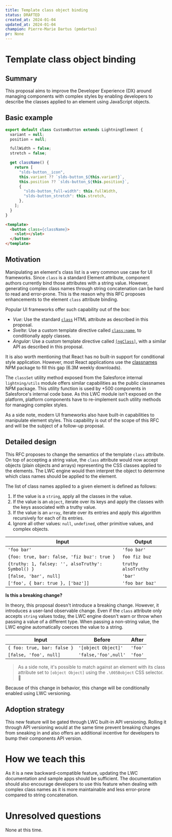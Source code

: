 ```yaml
---
title: Template class object binding
status: DRAFTED
created_at: 2024-01-04
updated_at: 2024-01-04
champion: Pierre-Marie Dartus (pmdartus)
pr: None
---
```


# Template class object binding

## Summary

This proposal aims to improve the Developer Experience (DX) around managing components with complex styles by enabling developers to describe the classes applied to an element using JavaScript objects.

## Basic example

```js
export default class CustomButton extends LightningElement {
  variant = null;
  position = null;

  fullWidth = false;
  stretch = false;

  get className() {
    return [
      "slds-button__icon",
      this.variant ?? `slds-button_${this.variant}`,
      this.position ?? `slds-button_${this.position}`,
      {
        "slds-button_full-width": this.fullWidth,
        "slds-button_stretch": this.stretch,
      },
    ];
  }
}
```

```html
<template>
  <button class={className}>
    <slot></slot>
  </button>
</template>
```

## Motivation

Manipulating an element's class list is a very common use case for UI frameworks. Since `class` is a standard Element attribute, component authors currently bind those attributes with a string value. However, generating complex class names through string concatenation can be hard to read and error-prone. This is the reason why this RFC proposes enhancements to the element `class` attribute binding.

Popular UI frameworks offer such capability out of the box:

- _Vue_: Use the standard [`class`](https://vuejs.org/guide/essentials/class-and-style) HTML attribute as described in this proposal.
- _Svelte_: Use a custom template directive called [`class:name`](https://svelte.dev/docs/element-directives#class-name), to conditionally apply classes.
- _Angular_: Use a custom template directive called [`[ngClass]`](https://angular.io/api/common/NgClass), with a similar API as described in this proposal.

It is also worth mentioning that React has no built-in support for conditional style application. However, most React applications use the [classnames](https://www.npmjs.com/package/classnames) NPM package to fill this gap (6.3M weekly downloads).

The `classSet` utility method exposed from the Salesforce internal `lightning/utils` module offers similar capabilities as the public classnames NPM package. This utility function is used by +500 components in Salesforce's internal code base. As this LWC module isn't exposed on the platform, platform components have to re-implement such utility methods for managing complex styles.

As a side note, modern UI frameworks also have built-in capabilities to manipulate element styles. This capability is out of the scope of this RFC and will be the subject of a follow-up proposal.

## Detailed design

This RFC proposes to change the semantics of the template `class` attribute. On top of accepting a string value, the `class` attribute would now accept objects (plain objects and arrays) representing the CSS classes applied to the elements. The LWC engine would then interpret the object to determine which class names should be applied to the element.

The list of class names applied to a given element is defined as follows:

1. If the value is a `string`, apply all the classes in the value.
2. If the value is an `object`, iterate over its keys and apply the classes with the keys associated with a truthy value.
3. If the value is an `array`, iterate over its entries and apply this algorithm recursively for each of its entries.
4. Ignore all other values: `null`, `undefined`, other primitive values, and complex objects.

| Input                                       | Output          |
| ------------------------------------------- | --------------- |
| `'foo bar'`                                 | `'foo bar'`     |
| `{foo: true, bar: false, 'fiz buz': true }` | `foo fiz buz`   |
| `{truthy: 1, falsey: '', alsoTruthy': Symbol() }` | `truthy alsoTruthy`   |
| `[false, 'bar', null]`                      | `'bar'`         |
| `['foo', { bar: true }, ['baz']]`           | `'foo bar baz'` |

**Is this a breaking change?**

In theory, this proposal doesn't introduce a breaking change. However, it introduces a user-land observable change. Even if the `class` attribute only accepts `string` values today, the LWC engine doesn't warn or throw when passing a value of a different type. When passing a non-string value, the LWC engine automatically coerces the value to a string.

| Input                       | Before               | After   |
| --------------------------- | -------------------- | ------- |
| `{ foo: true, bar: false }` | `'[object Object]'`  | `'foo'` |
| `[false, 'foo', null]`      | `'false,'foo',null'` | `'foo'` |

> As a side note, it's possible to match against an element with its class attribute set to `[object Object]` using the `.\005Bobject` CSS selector. 🤯

Because of this change in behavior, this change will be conditionally enabled using LWC versioning.

## Adoption strategy

This new feature will be gated through LWC built-in API versioning. Rolling it through API versioning would at the same time prevent breaking changes from sneaking in and also offers an additional incentive for developers to bump their components API version.

# How we teach this

As it is a new backward-compatible feature, updating the LWC documentation and sample apps should be sufficient. The documentation should also encourage developers to use this feature when dealing with complex class names as it is more maintainable and less error-prone compared to string concatenation.

# Unresolved questions

None at this time.